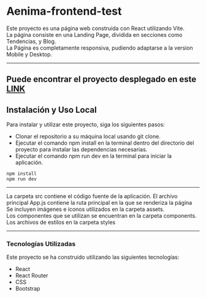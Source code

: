 # Aenima-frontend-test

Este proyecto es una página web construida con React utilizando Vite. <br/>
La página consiste en una Landing Page, dividida en secciones como Tendencias, y Blog.<br/>
La Página es completamente responsiva, pudiendo adaptarse a la version Mobile y Desktop.
<br/>

<hr/>

## Puede encontrar el proyecto desplegado en este <a href="https://aenima-frontend-test.vercel.app/">LINK</a>


## Instalación y Uso Local
Para instalar y utilizar este proyecto, siga los siguientes pasos:
<ul>
    <li>Clonar el repositorio a su máquina local usando git clone.</li>
    <li>Ejecutar el comando npm install en la terminal dentro del directorio del proyecto para instalar las dependencias necesarias.</li>
    <li>Ejecutar el comando npm run dev en la terminal para iniciar la aplicación.</li>

</ul>

```
npm install
npm run dev
```


   
<hr/>


La carpeta src contiene el código fuente de la aplicación. El archivo principal App.js contiene la ruta principal en la que se renderiza la página <br/>
Se incluyen imágenes e iconos utilizados en la carpeta assets.<br/>
Los componentes que se utilizan se encuentran en la carpeta components.<br/>
Los archivos de estilos en la carpeta styles<br/>



<hr/>


### Tecnologías Utilizadas
Este proyecto se ha construido utilizando las siguientes tecnologías:
<ul>
    <li>React</li>
    <li>React Router</li>
    <li>CSS</li>
    <li>Bootstrap</li>
</ul>


